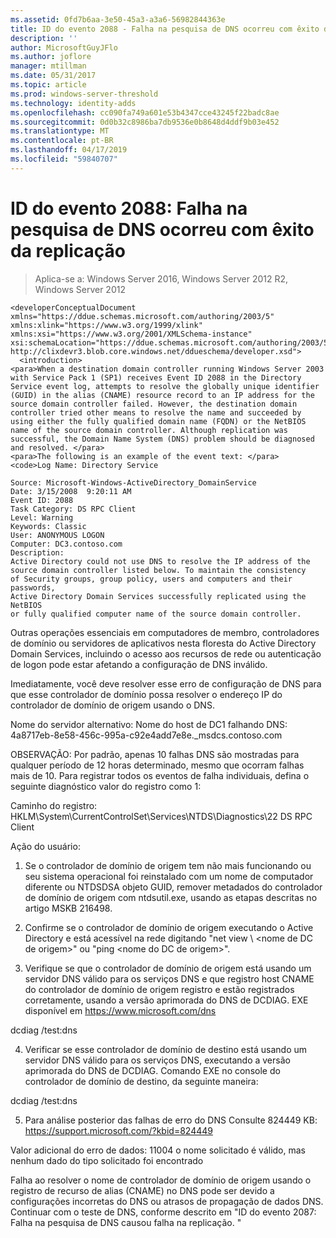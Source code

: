 ```yaml
---
ms.assetid: 0fd7b6aa-3e50-45a3-a3a6-56982844363e
title: ID do evento 2088 - Falha na pesquisa de DNS ocorreu com êxito da replicação
description: ''
author: MicrosoftGuyJFlo
ms.author: joflore
manager: mtillman
ms.date: 05/31/2017
ms.topic: article
ms.prod: windows-server-threshold
ms.technology: identity-adds
ms.openlocfilehash: cc090fa749a601e53b4347cce43245f22badc8ae
ms.sourcegitcommit: 0d0b32c8986ba7db9536e0b8648d4ddf9b03e452
ms.translationtype: MT
ms.contentlocale: pt-BR
ms.lasthandoff: 04/17/2019
ms.locfileid: "59840707"
---
```

# <a name="event-id-2088-dns-lookup-failure-occurred-with-replication-success"></a>ID do evento 2088: Falha na pesquisa de DNS ocorreu com êxito da replicação

>Aplica-se a: Windows Server 2016, Windows Server 2012 R2, Windows Server 2012

    
    <developerConceptualDocument xmlns="https://ddue.schemas.microsoft.com/authoring/2003/5" xmlns:xlink="https://www.w3.org/1999/xlink" xmlns:xsi="https://www.w3.org/2001/XMLSchema-instance" xsi:schemaLocation="https://ddue.schemas.microsoft.com/authoring/2003/5 http://clixdevr3.blob.core.windows.net/ddueschema/developer.xsd">
      <introduction>
    <para>When a destination domain controller running Windows Server 2003 with Service Pack 1 (SP1) receives Event ID 2088 in the Directory Service event log, attempts to resolve the globally unique identifier (GUID) in the alias (CNAME) resource record to an IP address for the source domain controller failed. However, the destination domain controller tried other means to resolve the name and succeeded by using either the fully qualified domain name (FQDN) or the NetBIOS name of the source domain controller. Although replication was successful, the Domain Name System (DNS) problem should be diagnosed and resolved. </para>
    <para>The following is an example of the event text: </para>
    <code>Log Name: Directory Service

    Source: Microsoft-Windows-ActiveDirectory_DomainService
    Date: 3/15/2008  9:20:11 AM
    Event ID: 2088
    Task Category: DS RPC Client 
    Level: Warning
    Keywords: Classic
    User: ANONYMOUS LOGON
    Computer: DC3.contoso.com
    Description:
    Active Directory could not use DNS to resolve the IP address of the 
    source domain controller listed below. To maintain the consistency 
    of Security groups, group policy, users and computers and their passwords, 
    Active Directory Domain Services successfully replicated using the NetBIOS 
    or fully qualified computer name of the source domain controller. 

Outras operações essenciais em computadores de membro, controladores de domínio ou servidores de aplicativos nesta floresta do Active Directory Domain Services, incluindo o acesso aos recursos de rede ou autenticação de logon pode estar afetando a configuração de DNS inválido. 

Imediatamente, você deve resolver esse erro de configuração de DNS para que esse controlador de domínio possa resolver o endereço IP do controlador de domínio de origem usando o DNS. 

Nome do servidor alternativo: Nome do host de DC1 falhando DNS: 4a8717eb-8e58-456c-995a-c92e4add7e8e._msdcs.contoso.com 

OBSERVAÇÃO: Por padrão, apenas 10 falhas DNS são mostradas para qualquer período de 12 horas determinado, mesmo que ocorram falhas mais de 10.  Para registrar todos os eventos de falha individuais, defina o seguinte diagnóstico valor do registro como 1: 

Caminho do registro: HKLM\System\CurrentControlSet\Services\NTDS\Diagnostics\22 DS RPC Client 

Ação do usuário: 

1) Se o controlador de domínio de origem tem não mais funcionando ou seu sistema operacional foi reinstalado com um nome de computador diferente ou NTDSDSA objeto GUID, remover metadados do controlador de domínio de origem com ntdsutil.exe, usando as etapas descritas no artigo MSKB 216498. 

2) Confirme se o controlador de domínio de origem executando o Active Directory e está acessível na rede digitando "net view \\ &lt;nome de DC de origem&gt;" ou "ping &lt;nome do DC de origem&gt;". 

3) Verifique se que o controlador de domínio de origem está usando um servidor DNS válido para os serviços DNS e que registro host CNAME do controlador de domínio de origem registro e estão registrados corretamente, usando a versão aprimorada do DNS de DCDIAG. EXE disponível em https://www.microsoft.com/dns 

dcdiag /test:dns 

4) Verificar se esse controlador de domínio de destino está usando um servidor DNS válido para os serviços DNS, executando a versão aprimorada do DNS de DCDIAG. Comando EXE no console do controlador de domínio de destino, da seguinte maneira: 

dcdiag /test:dns 

5) Para análise posterior das falhas de erro do DNS Consulte 824449 KB: https://support.microsoft.com/?kbid=824449 

Valor adicional do erro de dados: 11004 o nome solicitado é válido, mas nenhum dado do tipo solicitado foi encontrado</code> </introduction>
  <section>
    <title>Diagnóstico</title>
    <content>
      <para>Falha ao resolver o nome de controlador de domínio de origem usando o registro de recurso de alias (CNAME) no DNS pode ser devido a configurações incorretas do DNS ou atrasos de propagação de dados DNS.</para>
    </content>
  </section>
  <section>
    <title>Resolução</title>
    <content>
      <para>Continuar com o teste de DNS, conforme descrito em "<link xlink:href="85b1d179-f53e-4f95-b0b8-5b1c096a8076">ID do evento 2087: Falha na pesquisa de DNS causou falha na replicação</link>. "</para>
    </content>
  </section>
  <relatedTopics />
</developerConceptualDocument>


